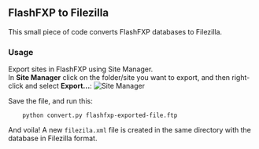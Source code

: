 ## FlashFXP to Filezilla

This small piece of code converts FlashFXP databases to Filezilla.


### Usage

Export sites in FlashFXP using Site Manager.  
In **Site Manager** click on the folder/site you want to export, and then right-click and select **Export...**:
![Site Manager](http://cl.ly/f92d916b9d42600d3923/content/)

Save the file, and run this:

		python convert.py flashfxp-exported-file.ftp

And voila! A new `filezila.xml` file is created in the same directory with the database in Filezilla format.